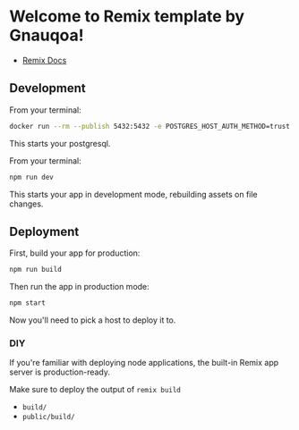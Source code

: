 # Welcome to Remix template by Gnauqoa!

- [Remix Docs](https://remix.run/docs)

## Development

From your terminal:

```sh
docker run --rm --publish 5432:5432 -e POSTGRES_HOST_AUTH_METHOD=trust -e POSTGRES_DB=databasename postgres
```

This starts your postgresql.

From your terminal:

```sh
npm run dev
```

This starts your app in development mode, rebuilding assets on file changes.

## Deployment

First, build your app for production:

```sh
npm run build
```

Then run the app in production mode:

```sh
npm start
```

Now you'll need to pick a host to deploy it to.

### DIY

If you're familiar with deploying node applications, the built-in Remix app server is production-ready.

Make sure to deploy the output of `remix build`

- `build/`
- `public/build/`
